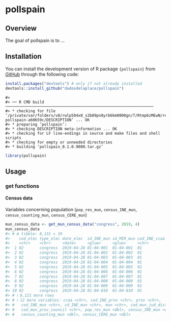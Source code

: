 
<!-- README.md is generated from README.Rmd. Please edit that file -->

# pollspain

<!-- badges: start -->
<!-- badges: end -->

## Overview

The goal of pollspain is to …

## Installation

You can install the development version of R package `{pollspain}` from
[GitHub](https://github.com/) through the following code:

``` r
install.packages("devtools") # only if not already installed
devtools::install_github("dadosdelaplace/pollspain")
```

    #> 
    #> ── R CMD build ─────────────────────────────────────────────────────────────────
    #> * checking for file ‘/private/var/folders/v8/rwlp504x0_s2b89pn8yrb6km0000gn/T/Rtmp6zMEwN/remotes47ea4ed20f1a/dadosdelaplace-pollspain-a60659c/DESCRIPTION’ ... OK
    #> * preparing ‘pollspain’:
    #> * checking DESCRIPTION meta-information ... OK
    #> * checking for LF line-endings in source and make files and shell scripts
    #> * checking for empty or unneeded directories
    #> * building ‘pollspain_0.1.0.9000.tar.gz’

``` r
library(pollspain)
```

## Usage

### get functions

#### Census data

Variables concerning population (`pop_res_mun`, `census_INE_mun`,
`census_counting_mun`, `census_CERE_mun`)

``` r
mun_census_data <- get_mun_census_data("congress", 2019, 4)
mun_census_data
#> # A tibble: 8,131 × 19
#>    cod_elec type_elec date_elec  id_INE_mun id_MIR_mun cod_INE_ccaa cod_MIR_ccaa
#>    <chr>    <chr>     <date>     <glue>     <glue>     <chr>        <chr>       
#>  1 02       congress  2019-04-28 01-04-001  01-04-001  01           01          
#>  2 02       congress  2019-04-28 01-04-002  01-04-002  01           01          
#>  3 02       congress  2019-04-28 01-04-003  01-04-003  01           01          
#>  4 02       congress  2019-04-28 01-04-004  01-04-004  01           01          
#>  5 02       congress  2019-04-28 01-04-005  01-04-005  01           01          
#>  6 02       congress  2019-04-28 01-04-006  01-04-006  01           01          
#>  7 02       congress  2019-04-28 01-04-007  01-04-007  01           01          
#>  8 02       congress  2019-04-28 01-04-008  01-04-008  01           01          
#>  9 02       congress  2019-04-28 01-04-009  01-04-009  01           01          
#> 10 02       congress  2019-04-28 01-04-010  01-04-010  01           01          
#> # ℹ 8,121 more rows
#> # ℹ 12 more variables: ccaa <chr>, cod_INE_prov <chr>, prov <chr>,
#> #   cod_INE_mun <chr>, cd_INE_mun <chr>, mun <chr>, cod_mun_jud_district <chr>,
#> #   cod_mun_prov_council <chr>, pop_res_mun <dbl>, census_INE_mun <dbl>,
#> #   census_counting_mun <dbl>, census_CERE_mun <dbl>
```
